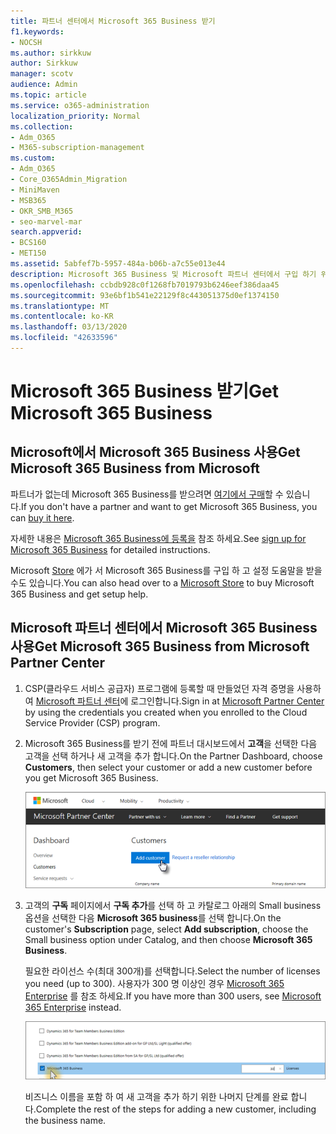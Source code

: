 ```yaml
---
title: 파트너 센터에서 Microsoft 365 Business 받기
f1.keywords:
- NOCSH
ms.author: sirkkuw
author: Sirkkuw
manager: scotv
audience: Admin
ms.topic: article
ms.service: o365-administration
localization_priority: Normal
ms.collection:
- Adm_O365
- M365-subscription-management
ms.custom:
- Adm_O365
- Core_O365Admin_Migration
- MiniMaven
- MSB365
- OKR_SMB_M365
- seo-marvel-mar
search.appverid:
- BCS160
- MET150
ms.assetid: 5abfef7b-5957-484a-b06b-a7c55e013e44
description: Microsoft 365 Business 및 Microsoft 파트너 센터에서 구입 하기 위한 단계별 지침을 제공 하는 옵션에 대해 알아봅니다.
ms.openlocfilehash: ccbdb928c0f1268fb7019793b6246eef386daa45
ms.sourcegitcommit: 93e6bf1b541e22129f8c443051375d0ef1374150
ms.translationtype: MT
ms.contentlocale: ko-KR
ms.lasthandoff: 03/13/2020
ms.locfileid: "42633596"
---
```

# <a name="get-microsoft-365-business"></a><span data-ttu-id="2448e-103">Microsoft 365 Business 받기</span><span class="sxs-lookup"><span data-stu-id="2448e-103">Get Microsoft 365 Business</span></span>

## <a name="get-microsoft-365-business-from-microsoft"></a><span data-ttu-id="2448e-104">Microsoft에서 Microsoft 365 Business 사용</span><span class="sxs-lookup"><span data-stu-id="2448e-104">Get Microsoft 365 Business from Microsoft</span></span>

<span data-ttu-id="2448e-105">파트너가 없는데 Microsoft 365 Business를 받으려면 [여기에서 구매](https://www.microsoft.com/en-US/microsoft-365/business)할 수 있습니다.</span><span class="sxs-lookup"><span data-stu-id="2448e-105">If you don't have a partner and want to get Microsoft 365 Business, you can [buy it here](https://www.microsoft.com/en-US/microsoft-365/business).</span></span>

<span data-ttu-id="2448e-106">자세한 내용은 [Microsoft 365 Business에 등록을](sign-up.md) 참조 하세요.</span><span class="sxs-lookup"><span data-stu-id="2448e-106">See [sign up for Microsoft 365 Business](sign-up.md) for detailed instructions.</span></span>

<span data-ttu-id="2448e-107">Microsoft [Store](https://www.microsoft.com/en-us/store/locations/find-a-store?icid=en_US_Store_UH_FAS) 에가 서 Microsoft 365 Business를 구입 하 고 설정 도움말을 받을 수도 있습니다.</span><span class="sxs-lookup"><span data-stu-id="2448e-107">You can also head over to a [Microsoft Store](https://www.microsoft.com/en-us/store/locations/find-a-store?icid=en_US_Store_UH_FAS) to buy Microsoft 365 Business and get setup help.</span></span>
  
## <a name="get-microsoft-365-business-from-microsoft-partner-center"></a><span data-ttu-id="2448e-108">Microsoft 파트너 센터에서 Microsoft 365 Business 사용</span><span class="sxs-lookup"><span data-stu-id="2448e-108">Get Microsoft 365 Business from Microsoft Partner Center</span></span>

1. <span data-ttu-id="2448e-109">CSP(클라우드 서비스 공급자) 프로그램에 등록할 때 만들었던 자격 증명을 사용하여 [Microsoft 파트너 센터](https://go.microsoft.com/fwlink/p/?linkid=849910)에 로그인합니다.</span><span class="sxs-lookup"><span data-stu-id="2448e-109">Sign in at [Microsoft Partner Center](https://go.microsoft.com/fwlink/p/?linkid=849910) by using the credentials you created when you enrolled to the Cloud Service Provider (CSP) program.</span></span> 
    
2. <span data-ttu-id="2448e-110">Microsoft 365 Business를 받기 전에 파트너 대시보드에서 **고객**을 선택한 다음 고객을 선택 하거나 새 고객을 추가 합니다.</span><span class="sxs-lookup"><span data-stu-id="2448e-110">On the Partner Dashboard, choose **Customers**, then select your customer or add a new customer before you get Microsoft 365 Business.</span></span>
    
    ![Microsoft 파트너 센터에서 고객을 추가 합니다.](../media/ec807d07-bbd2-411f-8fe1-c644cf9a3882.png)
  
3. <span data-ttu-id="2448e-112">고객의 **구독** 페이지에서 **구독 추가**를 선택 하 고 카탈로그 아래의 Small business 옵션을 선택한 다음 **Microsoft 365 business**를 선택 합니다.</span><span class="sxs-lookup"><span data-stu-id="2448e-112">On the customer's **Subscription** page, select **Add subscription**, choose the Small business option under Catalog, and then choose **Microsoft 365 Business**.</span></span>
    
    <span data-ttu-id="2448e-113">필요한 라이선스 수(최대 300개)를 선택합니다.</span><span class="sxs-lookup"><span data-stu-id="2448e-113">Select the number of licenses you need (up to 300).</span></span> <span data-ttu-id="2448e-114">사용자가 300 명 이상인 경우 [Microsoft 365 Enterprise](https://go.microsoft.com/fwlink/p/?linkid=862316) 를 참조 하세요.</span><span class="sxs-lookup"><span data-stu-id="2448e-114">If you have more than 300 users, see [Microsoft 365 Enterprise](https://go.microsoft.com/fwlink/p/?linkid=862316) instead.</span></span> 
    
    ![새 구독 페이지에서 small business를 선택 합니다.](../media/52d99e89-2175-4974-84bb-dd626048541b.png)
  
    <span data-ttu-id="2448e-116">비즈니스 이름을 포함 하 여 새 고객을 추가 하기 위한 나머지 단계를 완료 합니다.</span><span class="sxs-lookup"><span data-stu-id="2448e-116">Complete the rest of the steps for adding a new customer, including the business name.</span></span>
    


